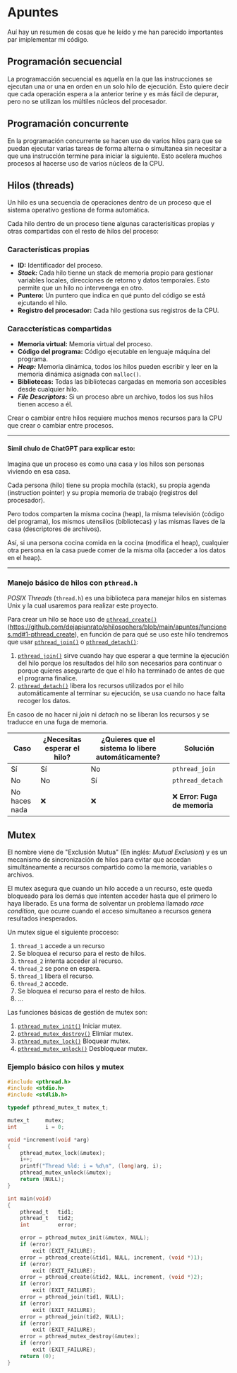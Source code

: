 # Apuntes
Auí hay un resumen de cosas que he leido y me han parecido importantes par imiplementar mi código.

## Programación secuencial
La programacción secuencial es aquella en la que las instrucciones se ejecutan una or una en orden en un solo hilo de ejecución. Esto quiere decir que cada operación espera a la anterior terine y es más fácil de depurar, pero no se utilizan los múltiles núcleos del procesador.

## Programación concurrente
En la programación concurrente se hacen uso de varios hilos para que se puedan ejecutar varias tareas de forma alterna o simultanea sin necesitar a que una instrucción termine para iniciar la siguiente. Esto acelera muchos procesos al hacerse uso de varios núcleos de la CPU.

## Hilos (threads)

Un hilo es una secuencia de operaciones dentro de un proceso que el sistema operativo gestiona de forma automática.

Cada hilo dentro de un proceso tiene algunas caracterísiticas propias y otras compartidas con el resto de hilos del proceso:

### Características propias
- **ID:** Identificador del proceso.
- _**Stack:**_ Cada  hilo tienne un stack de memoria propio para gestionar variables locales, direcciones de retorno y datos temporales. Esto permite que un hilo no interveenga en otro.
- **Puntero:** Un puntero que indica en qué punto del código se está ejcutando el hilo.
- **Registro del procesador:** 	Cada hilo gestiona sus registros de la CPU.

### Caraccterísticas compartidas
- **Memoria virtual:** Memoria virtual del proceso.
- **Código del programa:** Código ejecutable en lenguaje máquina del programa.
- _**Heap:**_ Memoria dinámica, todos los hilos pueden escribir y leer en la memoria dinámica asignada con `malloc()`.
- **Bibliotecas:** Todas las bibliotecas cargadas en memoria son accesibles  desde cualquier hilo.
- _**File Descriptors:**_ Si un proceso abre un archivo, todos los sus hilos tienen acceso a él.

Crear o cambiar entre hilos requiere muchos menos recursos para la CPU que crear o cambiar entre procesos.

---

#### Simil chulo de ChatGPT para explicar esto:

Imagina que un proceso es como una casa y los hilos son personas viviendo en esa casa.

Cada persona (hilo) tiene su propia mochila (stack), su propia agenda (instruction pointer) y su propia memoria de trabajo (registros del procesador).

Pero todos comparten la misma cocina (heap), la misma televisión (código del programa), los mismos utensilios (bibliotecas) y las mismas llaves de la casa (descriptores de archivos).

Así, si una persona cocina comida en la cocina (modifica el heap), cualquier otra persona en la casa puede comer de la misma olla (acceder a los datos en el heap).

---

### Manejo básico de hilos con `pthread.h`
_POSIX Threads_ (`thread.h`) es una biblioteca para manejar hilos en sistemas Unix y la cual usaremos para realizar este proyecto.

Para crear un hilo se hace uso de [`pthread_create()`](pegar_enlace)(https://github.com/dejapiunrato/philosophers/blob/main/apuntes/funciones.md#1-pthread_create), en función de para qué se uso este hilo tendremos que usar [`pthread_join()`](https://github.com/dejapiunrato/philosophers/blob/main/apuntes/funciones.md#2-pthread_join) o [`pthread_detach()`](https://github.com/dejapiunrato/philosophers/blob/main/apuntes/funciones.md#3-pthread_detach):

1. [`pthread_join()`](pegar_enlace) sirve cuando hay que esperar a que termine la ejecución del hilo porque los resultados del hilo son necesarios para continuar o porque quieres asegurarte de que el hilo ha terminado de antes de que el programa finalice.
2. [`pthread_detach()`]([pegar_enlace](https://github.com/dejapiunrato/philosophers/blob/main/apuntes/funciones.md#3-pthread_detach)) libera los recursos utilizados por el hilo automáticamente al terminar su ejecución, se usa cuando no hace falta recoger los datos.

En casoo de no hacer ni _join_ ni _detach_ no se liberan los recursos y se traducce en una fuga de memoria.

| Caso            | ¿Necesitas esperar el hilo? | ¿Quieres que el sistema lo libere automáticamente? | Solución            |
|-----------------|-----------------------------|--------------------------------|------------------|
| Sí              | Sí                          | No                             | `pthread_join`  |
| No              | No                          | Sí                             | `pthread_detach` |
| No haces nada   | ❌                          | ❌                             | ❌ **Error: Fuga de memoria** |


## Mutex
El nombre viene de "Exclusión Mutua" (En inglés: _Mutual Exclusion_) y es un mecanismo de sincronización de hilos para evitar que accedan simultáneamente a recursos compartido como la memoria, variables o archivos.

El mutex asegura que cuando un hilo accede a un recurso, este queda  bloqueado para los demás que intenten acceder hasta que el primero lo haya liberado. Es una forma de solventar un problema llamado _race condition_, que ocurre cuando el acceso simultaneo a recursos genera resultados inesperados.

Un mutex sigue el siguiente procceso:
1. `thread_1` accede a un recurso
2. Se bloquea el recurso para el resto de hilos.
3. `thread_2` intenta acceder al recurso.
4. `thread_2` se pone en espera.
5. `thread_1` libera el recurso.
6. `thread_2` accede.
7. Se bloquea el recurso para el resto de hilos.
8. ...

Las funciones básicas de gestión de mutex son:
1. [`pthread_mutex_init()`](pegar_enlace) Iniciar mutex.
2. [`pthread_mutex_destroy()`](pegar_enlace) Elimiar mutex.
3. [`pthread_mutex_lock()`](pegar_enlace) Bloquear mutex.
4. [`pthread_mutex_unlock()`](pegar_enlace) Desbloquear mutex.

### Ejemplo básico con hilos y mutex
```C
#include <pthread.h>
#include <stdio.h>
#include <stdlib.h>

typedef pthread_mutex_t mutex_t;

mutex_t		mutex;
int			i = 0;

void *increment(void *arg)
{
	pthread_mutex_lock(&mutex);
	i++;
	printf("Thread %ld: i = %d\n", (long)arg, i);
	pthread_mutex_unlock(&mutex);
	return (NULL);
}

int	main(void)
{
	pthread_t	tid1;
	pthread_t	tid2;
	int			error;

	error = pthread_mutex_init(&mutex, NULL);
	if (error)
		exit (EXIT_FAILURE);
	error = pthread_create(&tid1, NULL, increment, (void *)1);
	if (error)
		exit (EXIT_FAILURE);
	error = pthread_create(&tid2, NULL, increment, (void *)2);
	if (error)
		exit (EXIT_FAILURE);
	error = pthread_join(tid1, NULL);
	if (error)
		exit (EXIT_FAILURE);
	error = pthread_join(tid2, NULL);
	if (error)
		exit (EXIT_FAILURE);
	error = pthread_mutex_destroy(&mutex);
	if (error)
		exit (EXIT_FAILURE);
	return (0);
}
```

